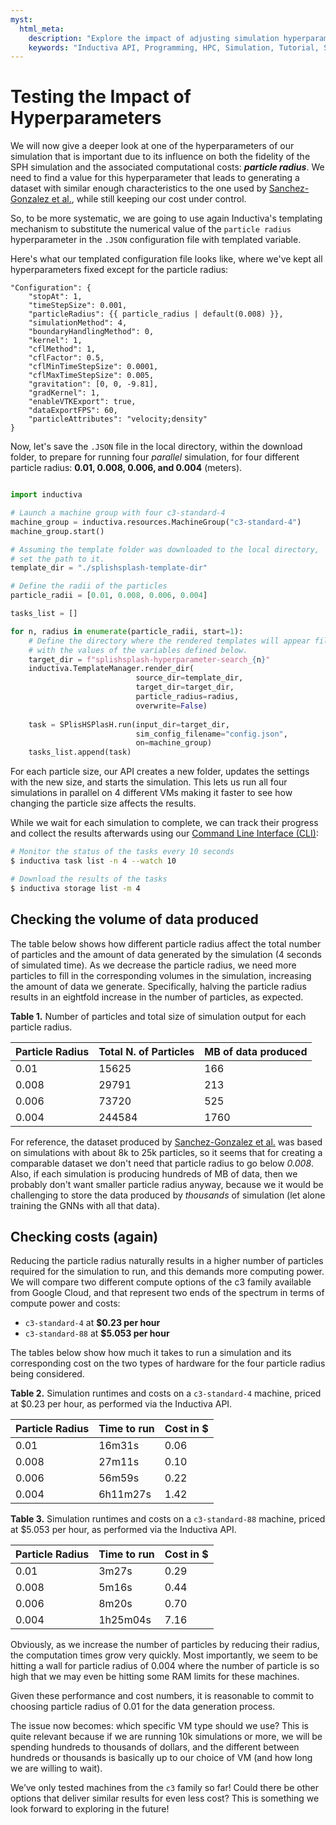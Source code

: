 ```yaml
---
myst:
  html_meta:
    description: "Explore the impact of adjusting simulation hyperparameters like particle radius on the simulation's computational cost and runtimes."
    keywords: "Inductiva API, Programming, HPC, Simulation, Tutorial, Synthetic Data Generation, Physics-ML, SPH"
---
```


# Testing the Impact of Hyperparameters

We will now give a deeper look at one of the hyperparameters of our simulation that is important due to its influence on both the fidelity of the SPH simulation and the associated
computational costs:  ***particle radius***. We need to find a value for this hyperparameter that leads to generating a dataset with similar enough characteristics to the one used by [Sanchez-Gonzalez et al.](https://arxiv.org/abs/2002.09405), while still keeping our cost under control.

So, to be more systematic, we are going to use again Inductiva's templating mechanism to substitute the numerical value of the `particle radius` hyperparameter in the `.JSON` configuration file with templated variable.

Here's what our templated configuration file looks like, where we've kept all hyperparameters fixed except for the particle radius:

```text
"Configuration": {
    "stopAt": 1,
    "timeStepSize": 0.001,
    "particleRadius": {{ particle_radius | default(0.008) }},
    "simulationMethod": 4,
    "boundaryHandlingMethod": 0,
    "kernel": 1,
    "cflMethod": 1,
    "cflFactor": 0.5,
    "cflMinTimeStepSize": 0.0001,
    "cflMaxTimeStepSize": 0.005,
    "gravitation": [0, 0, -9.81],
    "gradKernel": 1,
    "enableVTKExport": true,
    "dataExportFPS": 60,
    "particleAttributes": "velocity;density"
}
```

Now, let's save the `.JSON` file in the local directory, within the download folder,
to prepare for running four *parallel* simulation, for four different particle radius: **0.01, 0.008, 0.006, and 0.004** (meters).

```python

import inductiva

# Launch a machine group with four c3-standard-4
machine_group = inductiva.resources.MachineGroup("c3-standard-4")
machine_group.start()

# Assuming the template folder was downloaded to the local directory,
# set the path to it.
template_dir = "./splishsplash-template-dir"

# Define the radii of the particles
particle_radii = [0.01, 0.008, 0.006, 0.004]

tasks_list = []

for n, radius in enumerate(particle_radii, start=1):
    # Define the directory where the rendered templates will appear filled 
    # with the values of the variables defined below.
    target_dir = f"splishsplash-hyperparameter-search_{n}"
    inductiva.TemplateManager.render_dir(
                            source_dir=template_dir,
                            target_dir=target_dir,
                            particle_radius=radius,
                            overwrite=False)
    
    task = SPlisHSPlasH.run(input_dir=target_dir,
                            sim_config_filename="config.json",
                            on=machine_group)
    tasks_list.append(task)

```

For each particle size, our API creates a new folder, updates the settings with
the new size, and starts the simulation. This lets us run all four simulations in parallel on 4 different VMs making it faster to see how changing the particle size affects the
results.

While we wait for each simulation to complete,
we can track their progress and collect the results afterwards using our [Command Line Interface (CLI)](https://docs.inductiva.ai/en/latest/cli/cli-overview.html):

```bash
# Monitor the status of the tasks every 10 seconds
$ inductiva task list -n 4 --watch 10

# Download the results of the tasks
$ inductiva storage list -m 4

```

## Checking the volume of data produced

The table below shows how different particle radius affect the total number of particles and the amount of data generated by the simulation (4 seconds of simulated time). As we decrease the particle radius, we need more particles to fill in the corresponding volumes in the simulation, increasing the amount of data we generate. Specifically, halving the particle radius results in an eightfold
increase in the number of particles, as expected.

<span class="mt-0 block sm:text-left text-base"><strong>Table 1.</strong> Number
of particles and total size of simulation output for each particle radius.</span>

| Particle Radius | Total N. of Particles | MB of data produced |
| --------------- | --------------------- | ------------------- |
| 0.01            | 15625                 | 166                 |
| 0.008           | 29791                 | 213                 |
| 0.006           | 73720                 | 525                 |
| 0.004           | 244584                | 1760                |

For reference, the dataset produced by [Sanchez-Gonzalez et
al.](https://arxiv.org/abs/2002.09405) was based on simulations with about 8k to 25k particles, so it seems that for creating a comparable dataset we don't need that particle radius to go below *0.008*. Also, if each simulation is producing hundreds of MB of data, then we probably don't want smaller particle radius anyway, because we it would be challenging to store the data produced by *thousands* of simulation (let alone training the GNNs with all that data).

## Checking costs (again)

Reducing the particle radius naturally results in a higher number of particles required for the simulation to run, and this demands more computing power. We will compare two different compute options of the c3 family available from Google Cloud, and that represent two ends of the spectrum  in terms of compute power and costs:

- `c3-standard-4` at **$0.23 per hour**
- `c3-standard-88` at **$5.053 per hour**

The tables below show how much it takes to run a simulation and its corresponding cost on the two types of hardware for the four particle radius being considered.

<span class="mt-0 block sm:text-left text-base"><strong>Table 2.</strong>
Simulation runtimes and costs on a `c3-standard-4` machine, priced at $0.23 per
hour, as performed via the Inductiva API.</span>

| Particle Radius | Time to run | Cost in $      |
|-----------------|-------------|----------------|
| 0.01            |   16m31s    | 0.06           |
| 0.008           |   27m11s    | 0.10           |
| 0.006           |   56m59s    | 0.22           |
| 0.004           | 6h11m27s    | 1.42           |

<span class="mt-0 block sm:text-left text-base"><strong>Table 3.</strong>
Simulation runtimes and costs on a `c3-standard-88` machine, priced at $5.053 per
hour, as performed via the Inductiva API.</span>

| Particle Radius | Time to run | Cost in $      |
|-----------------|-------------|----------------|
| 0.01            |    3m27s    | 0.29           |
| 0.008           |    5m16s    | 0.44           |
| 0.006           |    8m20s    | 0.70           |
| 0.004           | 1h25m04s    | 7.16           |


Obviously, as we increase the number of particles by reducing their radius, the computation times grow very quickly. Most importantly, we seem to be hitting a wall for particle radius of 0.004 where the number of particle is so high that we may even be hitting some RAM limits for these machines. 

Given these performance and cost numbers, it is reasonable to commit to choosing particle radius of 0.01 for the data generation process. 

The issue now becomes: which specific VM type should we use?  This is quite relevant because if we are running 10k simulations or more, we will be spending hundreds to thousands of dollars, and the different between hundreds or thousands is basically up to our choice of VM (and how long we are willing to wait). 

We’ve only tested machines from the `c3` family so far! Could there be 
other options that deliver similar results for even less cost? This is 
something we look forward to exploring in the future!
